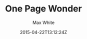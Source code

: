 ---
title: "One Page Wonder"
github: https://github.com/mushishi78/one-page-wonder-jekyll
demo: http://mushishi78.github.io/one-page-wonder-jekyll
author: Max White

ssg:
  - Jekyll
cms:
  - No Cms
date: 2015-04-22T13:12:24Z
github_branch: gh-pages
description: "Jekyll port of One Page Wonder"
---
